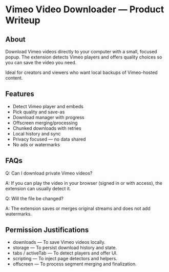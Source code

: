 # Vimeo Video Downloader — Product Writeup

## About
Download Vimeo videos directly to your computer with a small, focused popup. The extension detects Vimeo players and offers quality choices so you can save the video you need.

Ideal for creators and viewers who want local backups of Vimeo-hosted content.

## Features

- Detect Vimeo player and embeds
- Pick quality and save-as
- Download manager with progress
- Offscreen merging/processing
- Chunked downloads with retries
- Local history and sync
- Privacy focused — no data shared
- No ads or watermarks

## FAQs

Q: Can I download private Vimeo videos?

A: If you can play the video in your browser (signed in or with access), the extension can usually detect it.

Q: Will the file be changed?

A: The extension saves or merges original streams and does not add watermarks.

## Permission Justifications

- downloads — To save Vimeo videos locally.
- storage — To persist download history and state.
- tabs / activeTab — To detect players and offer UI.
- scripting — To inject page detectors and helpers.
- offscreen — To process segment merging and finalization.
